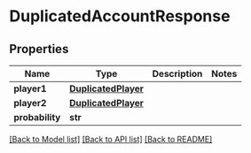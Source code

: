# DuplicatedAccountResponse

## Properties
Name | Type | Description | Notes
------------ | ------------- | ------------- | -------------
**player1** | [**DuplicatedPlayer**](DuplicatedPlayer.md) |  | 
**player2** | [**DuplicatedPlayer**](DuplicatedPlayer.md) |  | 
**probability** | **str** |  | 

[[Back to Model list]](../README.md#documentation-for-models) [[Back to API list]](../README.md#documentation-for-api-endpoints) [[Back to README]](../README.md)

